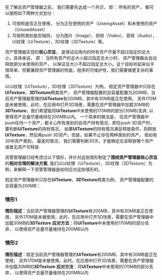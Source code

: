 
在了解总资产管理器之前， 我们需要先达成一个共识， 即： 所有的资产， 都可以按照如下两种方式划分：
1. 可按照是否正在使用， 分为正在使用的资产（UseingAsset）和未使用的资产（UnusedAsset）
2. 可按照类别是否相同， 分为图片（Image）、视频（Video）、音频（Audio）， Ui纹理（UiTexture），3D纹理（3DTexture）等。

资产管理器实现的**核心宗旨**， 是保证应用内的所有资产尽量不超过指定的总大小。具体来说， 即： 当所有资产的总大小超过指定总大小时， 资产管理器会自动释放部分未使用的资产， 以保证总大小不超过指定总大小。这个目标听起来似乎很简单，但要兼顾资产管理器的性能，程序的可维护性，我们需要做更复杂的事情。

以Ui纹理（UiTexture），3D纹理（3DTexture）为例。
假定资产管理器中只存在**UiTexture**，**3DTexture**两类资产， 资产管理器配置的总容量配置为200MB，当前资产管理器管理的**UiTexture**有200MB，其中有30MB是正在使用， 另外170M是未被使用，此时，在应用中打开3D场景，需要在资产管理器中加载30MB的**3DTexture**，我们希望能将**UiTexture**中未使用的170MB的部分(30MB)丢弃, 以使得资产总量尽量维持在200MB以内。
一个简单的做法是， 往资产管理器中push任何一个资产，都关心所有类别的自资产持有情况，即在push 3D资产时，要判断**UiTexture**的持有情况， 如果**UiTexture**的持有情况满足释放条件，则释放**UiTexture**，然后再push 3D资产。但是，如果不止存在两种类别的资产， 假如有30中资产类别， 最差的情况， 我们需要判断30次，才能确定应该释放哪个资产或者无资产可释放


资管管理器已经考虑过以下情形，并针对这些情形制定了**围绕资产管理器核心宗旨**的**相对合理的解决方案**, 我们以Ui纹理（UiTexture），3D纹理（3DTexture）为例，来解释一下资管管理器是如何应对这些情形的。

假定资产管理器中只存在**UiTexture**，**3DTexture**两类为例， 资产管理器配置的总容量为200MB：

### 情形1
**情形描述**：当前资产管理器管理的**UiTexture**有200MB，其中有30MB是正在使用， 另外170M是未被使用，此时，在应用中打开3D场景，需要在资产管理器中加载30MB的**3DTexture**
**应对方法**：将**UiTexture**中未使用的170MB的部分丢弃， 以使得资产总量尽量维持在200MB以内

### 情形2
**情形描述**：假定当前资产管理器管理的**UiTexture**有200MB，其中有30MB是正在使用， 另外170M是未被使用，此时，在应用中打开3D场景，需要在资产管理器中加载30MB的**3DTexture**
**应对方法**：将**UiTexture**中未使用的170MB的部分丢弃， 以使得资产总量尽量维持在200MB以内


